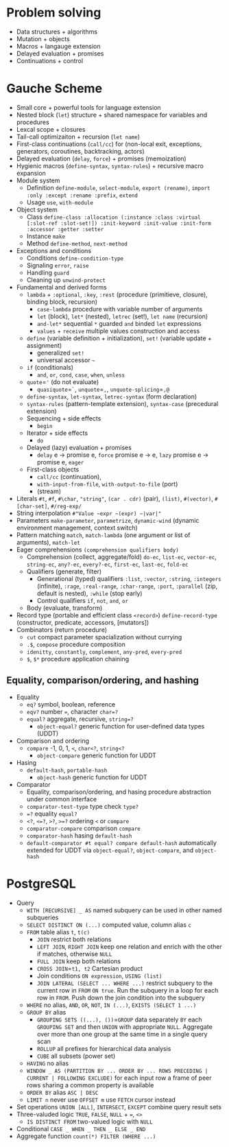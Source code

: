# Problem solving

- Data structures + algorithms
- Mutation + objects
- Macros + langauge extension
- Delayed evaluation + promises
- Continuations + control

# Gauche Scheme

- Small core + powerful tools for language extension
- Nested block (`let`) structure + shared namespace for variables and procedures
- Lexcal scope + closures
- Tail-call optimizaiton + recursion (`let name`)
- First-class continuations (`call/cc`) for (non-local exit, exceptions, generators,
  coroutines, backtracking, actors)
- Delayed evaluation (`delay`, `force`) + promises (memoization)
- Hygienic macros (`define-syntax`, `syntax-rules`) + recursive macro expansion
- Module system
    - Definition `define-module`, `select-module`, `export (rename)`,
      `import :only :except :rename :prefix`, `extend`
    - Usage `use`, `with-module`
- Object system
    - Class `define-class :allocation (:instance :class :virtual [:slot-ref :slot-set!])
      :init-keyword :init-value :init-form :accessor :getter :setter`
    - Instance `make`
    - Method `define-method`, `next-method`
- Exceptions and conditions
    - Conditions `define-condition-type`
    - Signaling `error`, `raise`
    - Handling `guard`
    - Cleaning up `unwind-protect`
- Fundamental and derived forms
  - `lambda` + `:optional`, `:key`, `:rest` (procedure (primitieve, closure), binding
    block, recursion)
    - `case-lambda` procedure with variable number of arguments
    - `let` (block), `let*` (nested), `letrec` (set!), `let name` (recursion)
    - `and-let*` sequential `*` guarded `and` binded `let` expressions
    - `values` + `receive` multiple values construction and access
  - `define` (variable definition + initialization), `set!` (variable update +
    assignment)
    - generalized `set!`
    - universal accessor `~`
  - `if` (conditionals)
    - `and`, `or`, `cond`, `case`, `when`, `unless`
  - `quote`=`'` (do not evaluate)
    - `quasiquote`=`` ` ``, `unquote`=`,`, `unquote-splicing`=`,@`
  - `define-syntax`, `let-syntax`, `letrec-syntax` (form declaration)
  - `syntax-rules` (pattern-template extension), `syntax-case` (precedural extension)
  - Sequencing + side effects
    - `begin`
  - Iterator + side effects
    - `do`
  - Delayed (lazy) evaluation + promises
    - `delay` e -> promise e, `force` promise e -> e, `lazy` promise e -> promise e,
      `eager`
  - First-class objects
    - `call/cc` (continuation),
    - `with-input-from-file`, `with-output-to-file` (port)
    - (stream)
- Literals `#t`, `#f`, `#\char`, `"string"`, `(car . cdr)` (pair), `(list)`,
  `#(vector)`, `#[char-set]`, `#/reg-exp/`
- String interpolation `#"Value ~expr ~(expr) ~|var|"`
- Parameters `make-parameter`, `parametrize`, `dynamic-wind` (dynamic environment
  management, context switch)
- Pattern matching `match`, `match-lambda` (one argument or list of arguments),
  `match-let`
- Eager comprehensions `(comprehension qualifiers body)`
    - Comprehension (collect, aggregate/fold) `do-ec`, `list-ec`, `vector-ec`,
      `string-ec`, `any?-ec`, `every?-ec`, `first-ec`, `last-ec`, `fold-ec`
    - Qualifiers (generate, filter)
        - Generational (typed) qualifiers `:list`, `:vector`, `:string`, `:integers`
          (infinite), `:rage`, `:real-range`, `:char-range`, `:port`, `:parallel` (zip,
          default is nested), `:while` (stop early)
        - Control qualifiers `if`, `not`, `and`, `or`
    - Body (evaluate, transform)
- Record type (portable and efficient class `<record>`) `define-record-type`
  (constructor, predicate, accessors, [mutators])
- Combinators (return procedure)
    - `cut` compact parameter spacialization without currying
    - `.$`, `compose` procedure composition
    - `idenitty`, `constantly`, `complement`, `any-pred`, `every-pred`
    - `$`, `$*` procedure application chaining

## Equality, comparison/ordering, and hashing

- Equality
  - `eq?` symbol, boolean, reference
  - `eqv?` number `=`, character `char=?`
  - `equal?` aggregate, recursive, `string=?`
    - `object-equal?` generic function for user-defined data types (UDDT)
- Comparison and ordering
  - `compare` -1, 0, 1, `<`, `char<?`, `string<?`
    - `object-compare` generic function for UDDT
- Hasing
  - `default-hash`, `portable-hash`
    - `object-hash` generic function for UDDT
- Comparator
  - Equality, comparison/ordering, and hasing procedure abstraction under common
    interface
  - `comparator-test-type` type check `type?`
  - `=?` equality `equal?`
  - `<?`, `<=?`, `>?`, `>=?` ordering `<` or `compare`
  - `comparator-compare` comparison `compare`
  - `comparator-hash` hasing `default-hash`
  - `default-comparator #t equal? compare default-hash` automatically extended for UDDT
    via `object-equal?`, `object-compare`, and `object-hash`

# PostgreSQL

- Query
    - `WITH [RECURSIVE] _ AS` named subquery can be used in other named subqueries
    - `SELECT DISTINCT ON (...)` computed value, column alias `c`
    - `FROM` table alias `t`, `t(c)`
      - `JOIN` restrict both relations
      - `LEFT JOIN`, `RIGHT JOIN` keep one relation and enrich with the other if
        matches, otherwise `NULL`
      - `FULL JOIN` keep both relations
      - `CROSS JOIN`=`t1, t2` Cartesian product
      - Join conditions `ON expression`, `USING (list)`
      - `JOIN LATERAL (SELECT ... WHERE ...)` restrict subquery to the current row in
        `FROM` `ON true`. Run the subquery in a loop for each row in `FROM`. Push down
        the join condition into the subquery
    - `WHERE` no alias, `AND`, `OR`, `NOT`, `IN (...)`, `EXISTS (SELECT 1 ...)`
    - `GROUP BY` alias
      - `GROUPING SETS ((...), ())`=`GROUP` data separately `BY` each `GROUPING SET` and
        then `UNION` with appropriate `NULL`. Aggregate over more than one group at the
        same time in a single query scan
      - `ROLLUP` all prefixes for hierarchical data analysis
      - `CUBE` all subsets (power set)
    - `HAVING` no alias
    - `WINDOW _ AS (PARTITION BY ... ORDER BY ... ROWS PRECEDING | CURRENT | FOLLOWING
      EXCLUDE)`
      for each input row a frame of peer rows sharing a common property is available
    - `ORDER BY` alias `ASC | DESC`
    - `LIMIT n` never use `OFFSET m` use `FETCH` cursor instead
- Set operations `UNION [ALL]`, `INTERSECT`, `EXCEPT` combine query result sets
- Three-valuded logic `TRUE`, `FALSE`, `NULL` + `=`, `<>`
  - `IS DISTINCT FROM` two-valued logic with `NULL`
- Conditional `CASE _ WHEN _ THEN _ ELSE _ END`
- Aggregate function `count(*) FILTER (WHERE ...)`

